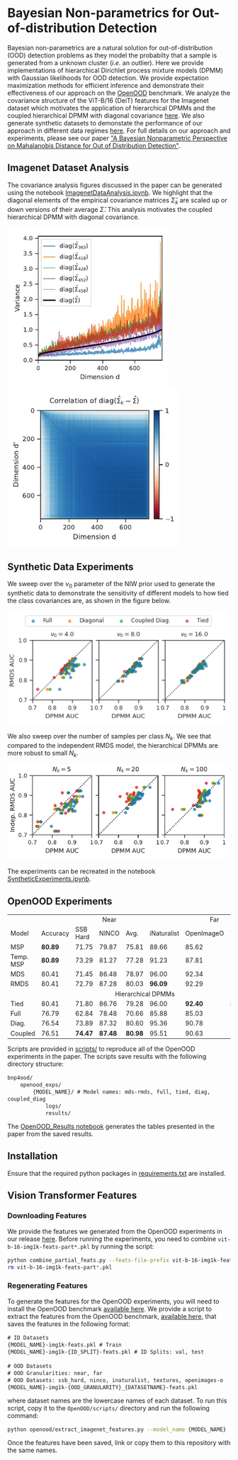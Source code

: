 # Bayesian Non-parametrics for Out-of-distribution Detection
Bayesian non-parametrics are a natural solution for out-of-distribution (OOD) detection
problems as they model the probabilty that a sample is generated from a unknown
cluster (_i.e._ an outlier). Here we provide implementations of hierarchical
Dirichlet process mixture models (DPMM) with Gaussian likelihoods for OOD
detection. We provide expectation maximization methods for efficient inference
and demonstrate their effectiveness of our approach on the
[OpenOOD](https://zjysteven.github.io/OpenOOD/) benchmark. 
We analyze the covariance structure of the ViT-B/16 (DeiT) features for the Imagenet dataset
which motivates the application of hierarchical DPMMs and the coupled hierarchical DPMM with diagonal covariance
[here](./ImagenetDataAnalysis.ipynb).
We also generate synthetic datasets to demonstate the performance of our
approach in different data regimes [here](./SyntheticExperiments.ipynb).
For full details on our approach and experiments, please see our paper
["A Bayesian Nonparametric Perspective on Mahalanobis Distance for Out of Distribution Detection"]().

## Imagenet Dataset Analysis
The covariance analysis figures discussed in the paper can be generated using the notebook
[ImagenetDataAnalysis.ipynb](./ImagenetDataAnalysis.ipynb). We
highlight that the diagonal elements of the empirical covariance matrices
$\hat{\Sigma}_k$ are scaled up or down versions of their average $\hat{\Sigma}$.
This analysis motivates the coupled hierarchical DPMM with diagonal covariance.

<kbd>
  <img src="assets/empirical-cov-diag.jpg" height="350"style="border:5px solid white">
  <img src="assets/empirical-cov-diag-corr.jpg" height="350"style="border:5px solid white">
</kbd>


## Synthetic Data Experiments
We sweep over the $\nu_0$ parameter of the NIW prior used to generate the synthetic data to demonstrate the sensitivity of different models to how tied the class covariances are, as shown in the figure below.

<kbd>
  <img src="assets/rmds-vs-dpmms-nu0sweep-D2-K10-Nk20.png" width="490" style="border:5px solid white">
</kbd>

We also sweep over the number of samples per class $N_k$. We see that compared to the independent RMDS model, the hierarchical DPMMs are more robust to small $N_k$.

<kbd>
  <img src="assets/indep-rmds-vs-dpmms-Nksweep-D2-K10-nu4.png" width="490" style="border:5px solid white">
</kbd>

The experiments can be recreated in the notebook [SyntheticExperiments.ipynb](./SyntheticExperiments.ipynb).

## OpenOOD Experiments

<table>
<tr>
  <td colspan=2> 
  <td colspan=3 style="text-align:center;">Near</td>
  <td colspan=4 style="text-align:center;">Far</td>
</tr>
<tr>
  <td > Model <td > Accuracy <td > SSB Hard <td > NINCO <td > Avg.  <td > iNaturalist <td >OpenImageO  <td >Textures <td > Avg.
</tr>
<tr>
    <td> MSP <td><b> 80.89
            <td> 71.75 <td> 79.87 <td> 75.81
            <td> 88.66 <td> 85.62 <td> 84.62 <td> 86.30
</tr>
<tr>
    <td> Temp. MSP <td><b> 80.89 
                <td> 73.29 <td> 81.27 <td> 77.28
                <td> 91.23 <td> 87.81 <td> 86.78 <td> 88.61
</tr>
<tr>
    <td> MDS <td> 80.41
            <td> 71.45 <td> 86.48 <td> 78.97
            <td> 96.00 <td> 92.34 <td> 89.38 <td> 92.57
</tr>
<tr>
    <td> RMDS <td> 80.41
            <td> 72.79 <td> 87.28 <td> 80.03
            <td><b> 96.09 <td> 92.29 <td> 89.38 <td> 92.59 
</tr>
<tr>
    <td colspan=9 style="text-align:center;">Hierarchical DPMMs 
</tr>
<tr>
<td> Tied <td> 80.41
          <td> 71.80 <td> 86.76 <td> 79.28
          <td> 96.00 <td><b> 92.40 <td><b> 89.72 <td><b> 92.70
</tr>
<tr>
<td> Full   <td> 76.79
            <td> 62.84 <td> 78.48 <td> 70.66 
            <td> 85.88 <td> 85.03 <td> 88.02 <td> 86.31
</tr>
<tr>
<td> Diag.  <td> 76.54
            <td> 73.89 <td> 87.32 <td> 80.60
            <td> 95.36 <td> 90.78 <td> 86.41 <td> 90.85
</tr>
<tr>
<td> Coupled  <td> 76.51
              <td><b> 74.47 <td><b> 87.48 <td><b>80.98
              <td> 95.51 <td> 90.63 <td> 86.02 <td> 90.72
</tr>
</table>

Scripts are provided in [scripts/](./scripts/) to reproduce all of the OpenOOD experiments in the paper.
The scripts save results with the following directory structure:
```
bnp4ood/
    openood_exps/
        {MODEL_NAME}/ # Model names: mds-rmds, full, tied, diag, coupled_diag
            logs/
            results/
```
The [OpenOOD_Results notebook](./OpenOOD_Results.ipynb) generates the tables presented in the paper from the saved results.


## Installation
Ensure that the required python packages in
[requirements.txt](./requirements.txt) are installed.

## Vision Transformer Features
### Downloading Features
We provide the features we generated from the OpenOOD experiments in our release
[here](https://github.com/rwl93/bnp4ood). Before running the experiments, you
need to combine `vit-b-16-img1k-feats-part*.pkl` by running the script:
```sh
python combine_partial_feats.py --feats-file-prefix vit-b-16-img1k-feats
rm vit-b-16-img1k-feats-part*.pkl
```

### Regenerating Features
To generate the features for the OpenOOD experiments, you will need to install
the OpenOOD benchmark [available here](https://github.com/Jingkang50/OpenOOD).
We provide a script to extract the features from the OpenOOD benchmark,
[available here](./third_party/openood/extract_imagenet_features.py),
that saves the features in the following format:
```
# ID Datasets
{MODEL_NAME}-img1k-feats.pkl # Train
{MODEL_NAME}-img1k-{ID_SPLIT}-feats.pkl # ID Splits: val, test

# OOD Datasets
# OOD Granularities: near, far
# OOD Datasets: ssb_hard, ninco, inaturalist, textures, openimages-o
{MODEL_NAME}-img1k-{OOD_GRANULARITY}_{DATASETNAME}-feats.pkl
```
where dataset names are the lowercase names of each dataset. To run this script,
copy it to the `OpenOOD/scripts/` directory and run the following command:
```sh
python openood/extract_imagenet_features.py --model_name {MODEL_NAME}
```
Once the features have been saved, link or copy them to this repository with the same names.